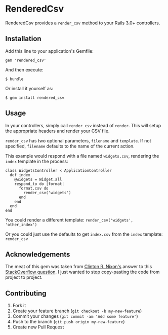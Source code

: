 # RenderedCsv

RenderedCsv provides a `render_csv` method to your Rails 3.0+ controllers.

## Installation

Add this line to your application's Gemfile:

    gem 'rendered_csv'

And then execute:

    $ bundle

Or install it yourself as:

    $ gem install rendered_csv

## Usage

In your controllers, simply call `render_csv` instead of `render`.  This will setup the appropriate headers and render your CSV file.

`render_csv` has two optional parameters, `filename` and `template`.  If not specified, `filename` defaults to the name of the current action.

This example would respond with a file named `widgets.csv`, rendering the `index` template in the process:

    class WidgetsController < ApplicationController
      def index
        @widgets = Widget.all
        respond_to do |format|
          format.csv do
            render_csv('widgets')
          end
        end
      end
    end

You could render a different template: `render_csv('widgets', 'other_index')`

Or you could just use the defaults to get `index.csv` from the `index` template: `render_csv`

## Acknowledgements

The meat of this gem was taken from [Clinton R. Nixon's](http://stackoverflow.com/users/6262/clinton-r-nixon) answer to this [StackOverflow question](http://stackoverflow.com/questions/94502/in-rails-how-to-return-records-as-a-csv-file).  I just wanted to stop copy-pasting the code from project to project.

## Contributing

1. Fork it
2. Create your feature branch (`git checkout -b my-new-feature`)
3. Commit your changes (`git commit -am 'Add some feature'`)
4. Push to the branch (`git push origin my-new-feature`)
5. Create new Pull Request
